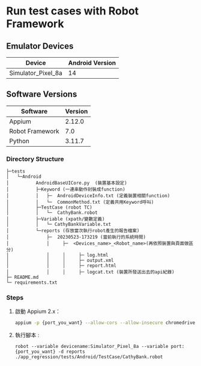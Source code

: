 # Run test cases with Robot Framework

## Emulator Devices
| Device             | Android Version |
|--------------------|-----------------|
| Simulator_Pixel_8a | 14              |

## Software Versions
| Software | Version |
|----------|---------|
| Appium | 2.12.0 |
| Robot Framework | 7.0 |
| Python | 3.11.7 |

### Directory Structure
```
├─tests
│   └─Android
│          AndroidBaseUICore.py  (裝置基本設定)
│          ├─Keyword (一連串動作封裝成function)
│          │   ├─  AndroidDeviceInfo.txt (定義裝置相關function)
│          │   └─  CommonMethod.txt (定義共用Keyword呼叫)
│          ├─TestCase (robot TC)
│          │   └─  CathyBank.robot
│          ├─Variable (xpath/變數定義)
│          │   └─ CathyBankVariable.txt
│          └─reports (存放當次執行robot產生的報告檔案)
│              ├─  20230523-173219 (當前執行的系統時間)
│              │     ├─  <Devices_name>_<Robot_name>(再依照裝置與頁面做區分)
│              │     │     ├─ log.html 
│              │     │     ├─ output.xml
│              │     │     ├─ report.html
│              │     │     ├─ logcat.txt (裝置所發送出去的api紀錄)
├─ README.md
└─ requirements.txt
```

### Steps
1. 啟動 Appium 2.x：
    ```bash
    appium -p {port_you_want} --allow-cors --allow-insecure chromedriver_autodownload --use-plugins execute-driver
    ```
2. 執行腳本 :
    ```
    robot --variable devicename:Simulator_Pixel_8a --variable port:{port_you_want} -d reports ./app_regression/tests/Android/TestCase/CathyBank.robot
    ```